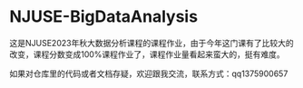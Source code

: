 # NJUSE-BigDataAnalysis
这是NJUSE2023年秋大数据分析课程的课程作业，由于今年这门课有了比较大的改变，课程分数变成100%课程作业了，课程作业量看起来蛮大的，挺有难度。

如果对仓库里的代码或者文档存疑，欢迎跟我交流，联系方式：qq1375900657
